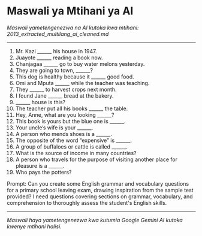 # Maswali ya Mtihani ya AI
*Maswali yametengenezwa na AI kutoka kwa mtihani: 2013_extracted_multilang_ai_cleaned.md*

---

1. Mr. Kazi ______ his house in 1947.
2. Juayote ______ reading a book now.
3. Chanjagaa ______ go to buy water melons yesterday.
4. They are going to town, ______?
5. This dog is healthy because it ______ good food.
6. Omi and Mputa ______ while the teacher was teaching.
7. They ______ to harvest crops next month.
8. I found Jane ______ bread at the bakery.
9. ______ house is this?
10. The teacher put all his books ______ the table.
11. Hey, Anne, what are you looking ______?
12. This book is yours but the blue one is ______.
13. Your uncle’s wife is your ______.
14. A person who mends shoes is a ______.
15. The opposite of the word “expensive” is ______.
16. A group of buffaloes or cattle is called ______.
17. What is the source of income in many countries?
18. A person who travels for the purpose of visiting another place for pleasure is a ______.
19. Who pays the potters?

Prompt: Can you create some English grammar and vocabulary questions for a primary school leaving exam, drawing inspiration from the sample test provided? I need questions covering sections on grammar, vocabulary, and comprehension to thoroughly assess the student's English skills.

---
*Maswali haya yametengenezwa kwa kutumia Google Gemini AI kutoka kwenye mtihani halisi.*
